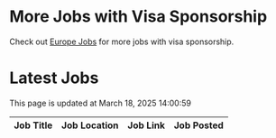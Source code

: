 # More Jobs with Visa Sponsorship

Check out [Europe Jobs](https://github.com/sureshparimi/europejobs#latest-jobs) for more jobs with visa sponsorship.

# Latest Jobs

This page is updated at March 18, 2025 14:00:59

| Job Title | Job Location | Job Link | Job Posted |
| --- | --- | --- | --- |
